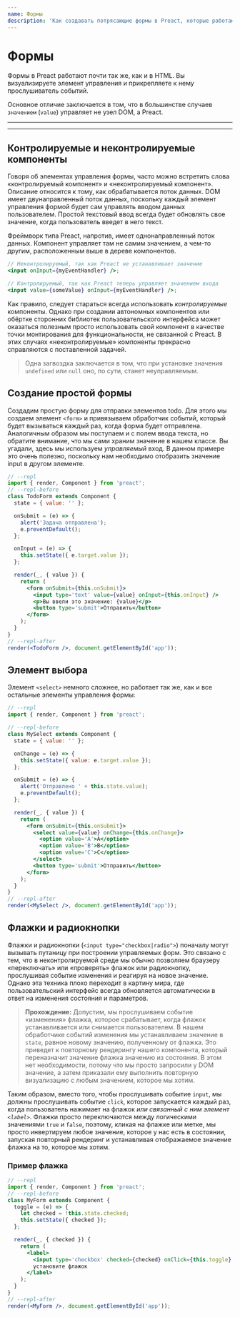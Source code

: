 ```yaml
---
name: Формы
description: 'Как создавать потрясающие формы в Preact, которые работают где угодно.'
---
```


# Формы

Формы в Preact работают почти так же, как и в HTML. Вы визуализируете элемент управления и прикрепляете к нему прослушиватель событий.

Основное отличие заключается в том, что в большинстве случаев `значением` (`value`) управляет не узел DOM, а Preact.

---

<div><toc></toc></div>

---

## Контролируемые и неконтролируемые компоненты

Говоря об элементах управления формы, часто можно встретить слова «контролируемый компонент» и «неконтролируемый компонент». Описание относится к тому, как обрабатывается поток данных. DOM имеет двунаправленный поток данных, поскольку каждый элемент управления формой будет сам управлять вводом данных пользователем. Простой текстовый ввод всегда будет обновлять свое значение, когда пользователь введет в него текст.

Фреймворк типа Preact, напротив, имеет однонаправленный поток данных. Компонент управляет там не самим значением, а чем-то другим, расположенным выше в дереве компонентов.

```jsx
// Неконтролируемый, так как Preact не устанавливает значение
<input onInput={myEventHandler} />;

// Контролируемый, так как Preact теперь управляет значением входа
<input value={someValue} onInput={myEventHandler} />;
```

Как правило, следует стараться всегда использовать _контролируемые_ компоненты. Однако при создании автономных компонентов или обёртке сторонних библиотек пользовательского интерфейса может оказаться полезным просто использовать свой компонент в качестве точки монтирования для функциональности, не связанной с Preact. В этих случаях «неконтролируемые» компоненты прекрасно справляются с поставленной задачей.

> Одна загвоздка заключается в том, что при установке значения `undefined` или `null` оно, по сути, станет неуправляемым.

## Создание простой формы

Создадим простую форму для отправки элементов todo. Для этого мы создаем элемент `<form>` и привязываем обработчик событий, который будет вызываться каждый раз, когда форма будет отправлена. Аналогичным образом мы поступаем и с полем ввода текста, но обратите внимание, что мы сами храним значение в нашем классе. Вы угадали, здесь мы используем _управляемый_ вход. В данном примере это очень полезно, поскольку нам необходимо отобразить значение input в другом элементе.

```jsx
// --repl
import { render, Component } from 'preact';
// --repl-before
class TodoForm extends Component {
  state = { value: '' };

  onSubmit = (e) => {
    alert('Задача отправлена');
    e.preventDefault();
  };

  onInput = (e) => {
    this.setState({ e.target.value });
  };

  render(_, { value }) {
    return (
      <form onSubmit={this.onSubmit}>
        <input type='text' value={value} onInput={this.onInput} />
        <p>Вы ввели это значение: {value}</p>
        <button type='submit'>Отправить</button>
      </form>
    );
  }
}
// --repl-after
render(<TodoForm />, document.getElementById('app'));
```

## Элемент выбора

Элемент `<select>` немного сложнее, но работает так же, как и все остальные элементы управления формы:

```jsx
// --repl
import { render, Component } from 'preact';

// --repl-before
class MySelect extends Component {
  state = { value: '' };

  onChange = (e) => {
    this.setState({ value: e.target.value });
  };

  onSubmit = (e) => {
    alert('Отправлено ' + this.state.value);
    e.preventDefault();
  };

  render(_, { value }) {
    return (
      <form onSubmit={this.onSubmit}>
        <select value={value} onChange={this.onChange}>
          <option value='A'>A</option>
          <option value='B'>B</option>
          <option value='C'>C</option>
        </select>
        <button type='submit'>Отправить</button>
      </form>
    );
  }
}
// --repl-after
render(<MySelect />, document.getElementById('app'));
```

## Флажки и радиокнопки

Флажки и радиокнопки (`<input type="checkbox|radio">`) поначалу могут вызывать путаницу при построении управляемых форм. Это связано с тем, что в неконтролируемой среде мы обычно позволяем браузеру «переключать» или «проверять» флажок или радиокнопку, прослушивая событие изменения и реагируя на новое значение. Однако эта техника плохо переходит в картину мира, где пользовательский интерфейс всегда обновляется автоматически в ответ на изменения состояния и параметров.

> **Прохождение:** Допустим, мы прослушиваем событие «изменения» флажка, которое срабатывает, когда флажок устанавливается или снимается пользователем. В нашем обработчике событий изменения мы устанавливаем значение в `state`, равное новому значению, полученному от флажка. Это приведет к повторному рендерингу нашего компонента, который переназначит значение флажка значению из состояния. В этом нет необходимости, потому что мы просто запросили у DOM значение, а затем приказали ему выполнить повторную визуализацию с любым значением, которое мы хотим.

Таким образом, вместо того, чтобы прослушивать событие `input`, мы должны прослушивать событие `click`, которое запускается каждый раз, когда пользователь нажимает на флажок _или связанный с ним элемент `<label>`_. Флажки просто переключаются между логическими значениями `true` и `false`, поэтому, кликая на флажке или метке, мы просто инвертируем любое значение, которое у нас есть в состоянии, запуская повторный рендеринг и устанавливая отображаемое значение флажка на то, которое мы хотим.

### Пример флажка

```jsx
// --repl
import { render, Component } from 'preact';
// --repl-before
class MyForm extends Component {
  toggle = (e) => {
    let checked = !this.state.checked;
    this.setState({ checked });
  };

  render(_, { checked }) {
    return (
      <label>
        <input type='checkbox' checked={checked} onClick={this.toggle} />
        установите флажок
      </label>
    );
  }
}
// --repl-after
render(<MyForm />, document.getElementById('app'));
```
